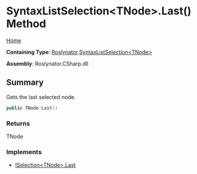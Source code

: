 <a name="_top"></a>

# SyntaxListSelection\<TNode>\.Last\(\) Method

[Home](../../../README.md#_top)

**Containing Type**: [Roslynator](../../README.md#_top)\.[SyntaxListSelection\<TNode>](../README.md#_top)

**Assembly**: Roslynator\.CSharp\.dll

## Summary

Gets the last selected node\.

```csharp
public TNode Last()
```

### Returns

TNode

### Implements

* [ISelection\<TNode>.Last](../../ISelection-1/Last/README.md#_top)
